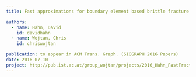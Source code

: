 ```yaml
---
title: Fast approximations for boundary element based brittle fracture simulation

authors:
  - name: Hahn, David
    id: davidhahn
  - name: Wojtan, Chris
    id: chriswojtan

publication: to appear in ACM Trans. Graph. (SIGGRAPH 2016 Papers)
date: 2016-07-10
project: http://pub.ist.ac.at/group_wojtan/projects/2016_Hahn_FastFracture
---
```

